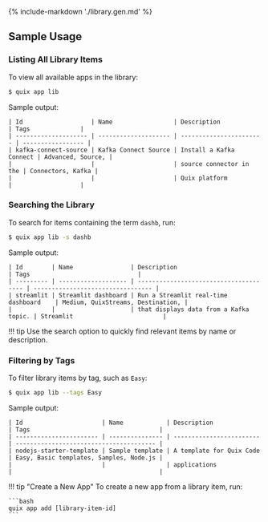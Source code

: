 {% include-markdown './library.gen.md' %}

## Sample Usage

### Listing All Library Items

To view all available apps in the library:

```bash
$ quix app lib
```

Sample output:

```
| Id                   | Name                 | Description             | Tags              |
| -------------------- | -------------------- | ----------------------- | ----------------- |
| kafka-connect-source | Kafka Connect Source | Install a Kafka Connect | Advanced, Source, |
|                      |                      | source connector in the | Connectors, Kafka |
|                      |                      | Quix platform           |                   |
```

### Searching the Library

To search for items containing the term `dashb`, run:

```bash
$ quix app lib -s dashb
```

Sample output:

```
| Id        | Name                | Description                            | Tags                              |
| --------- | ------------------- | -------------------------------------- | --------------------------------- |
| streamlit | Streamlit dashboard | Run a Streamlit real-time dashboard    | Medium, QuixStreams, Destination, |
|           |                     | that displays data from a Kafka topic. | Streamlit                         |
```

!!! tip
    Use the search option to quickly find relevant items by name or description.

### Filtering by Tags

To filter library items by tag, such as `Easy`:

```bash
$ quix app lib --tags Easy
```

Sample output:

```
| Id                      | Name            | Description              | Tags                                    |
| ----------------------- | --------------- | ------------------------ | --------------------------------------- |
| nodejs-starter-template | Sample template | A template for Quix Code | Easy, Basic templates, Samples, Node.js |
|                         |                 | applications             |                                         |
```

!!! tip "Create a New App"
    To create a new app from a library item, run:

    ```bash
    quix app add [library-item-id]
    ```